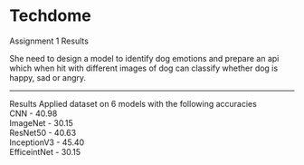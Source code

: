 # Techdome
Assignment 1 Results

She need to design a model to identify dog emotions and prepare an api which when hit with different images of dog can classify whether dog is happy, sad or angry.

--------------
Results
Applied dataset on 6 models with the following accuracies
<br>CNN - 40.98
<br>ImageNet - 30.15
<br>ResNet50 - 40.63
<br>InceptionV3 - 45.40
<br>EfficeintNet - 30.15
